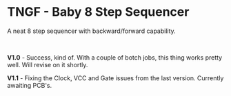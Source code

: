 # TNGF - Baby 8 Step Sequencer

A neat 8 step sequencer with backward/forward capability.

&nbsp;

**V1.0** - Success, kind of. With a couple of botch jobs, this thing works pretty well. Will revise on it shortly.

**V1.1** - Fixing the Clock, VCC and Gate issues from the last version. Currently awaiting PCB's.
